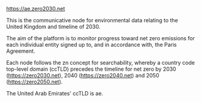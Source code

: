 https://ae.zero2030.net

This is the communicative node for environmental data relating to the United Kingdom and timeline of 2030.

The aim of the platform is to monitor progress toward net zero emissions for each individual entity signed up to, and in accordance with, the Paris Agreement.

Each node follows the zn concept for searchability, whereby a country code top-level domain (ccTLD) precedes the timeline for net zero by 2030 (https://zero2030.net), 2040 (https://zero2040.net) and 2050 (https://zero2050.net).

The United Arab Emirates' ccTLD is ae.
